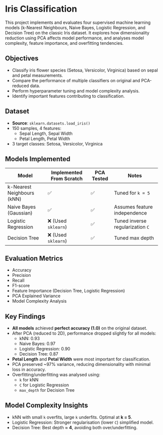 # Iris Classification

This project implements and evaluates four supervised machine learning models (k-Nearest Neighbours, Naive Bayes, Logistic Regression, and Decision Tree) on the classic Iris dataset. It explores how dimensionality reduction using PCA affects model performance, and analyses model complexity, feature importance, and overfitting tendencies.


## Objectives

- Classify iris flower species (Setosa, Versicolor, Virginica) based on sepal and petal measurements.
- Compare the performance of multiple classifiers on original and PCA-reduced data.
- Perform hyperparameter tuning and model complexity analysis.
- Identify important features contributing to classification.


## Dataset

- **Source**: `sklearn.datasets.load_iris()`
- 150 samples, 4 features:
  - Sepal Length, Sepal Width
  - Petal Length, Petal Width
- 3 target classes: Setosa, Versicolor, Virginica


## Models Implemented

| Model              | Implemented From Scratch | PCA Tested | Notes                           |
|-------------------|---------------------------|------------|---------------------------------|
| k-Nearest Neighbours (kNN) | ✅                         | ✅         | Tuned for `k = 5`               |
| Naive Bayes (Gaussian)     | ✅                         | ✅         | Assumes feature independence    |
| Logistic Regression        | ❌ (Used `sklearn`)        | ✅         | Tuned inverse regularization `C` |
| Decision Tree              | ❌ (Used `sklearn`)        | ✅         | Tuned max depth                 |


## Evaluation Metrics

- Accuracy
- Precision
- Recall
- F1-score
- Feature Importance (Decision Tree, Logistic Regression)
- PCA Explained Variance
- Model Complexity Analysis


## Key Findings

- **All models** achieved **perfect accuracy (1.0)** on the original dataset.
- After PCA (reduced to 2D), performance dropped slightly for all models:
  - kNN: 0.93
  - Naive Bayes: 0.97
  - Logistic Regression: 0.90
  - Decision Tree: 0.87
- **Petal Length** and **Petal Width** were most important for classification.
- PCA preserved ~97% variance, reducing dimensionality with minimal loss in accuracy.
- Overfitting/underfitting was analysed using:
  - `k` for kNN
  - `C` for Logistic Regression
  - `max_depth` for Decision Tree


## Model Complexity Insights

- kNN with small `k` overfits, large `k` underfits. Optimal at **k = 5**.
- Logistic Regression: Stronger regularisation (lower `C`) simplified model.
- Decision Tree: Best depth ≈ **4**, avoiding both over/underfitting.

